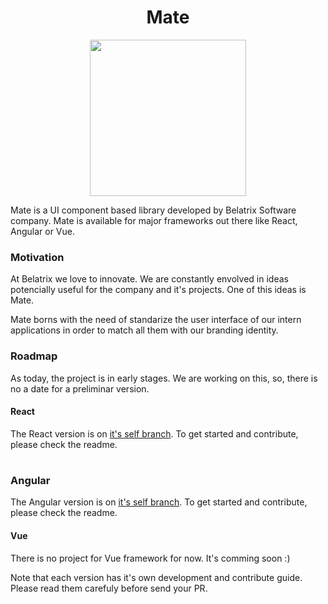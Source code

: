 <h1 align="center">
  Mate
</h1>

<p align="center">
  <img src="https://bazardelaesquina.com/wp-content/uploads/2017/10/Mate-Si-o-Si-1.jpg" height="250">
</p>

Mate is a UI component based library developed by Belatrix Software company. Mate is available for major frameworks out there like React, Angular or Vue.

### Motivation

At Belatrix we love to innovate. We are constantly envolved in ideas potencially useful for the company and it's projects. One of this ideas is Mate.

Mate borns with the need of standarize the user interface of our intern applications in order to match all them with our branding identity.

### Roadmap

As today, the project is in early stages. We are working on this, so, there is no a date for a preliminar version.

#### React

The React version is on [it's self branch](https://github.com/belatrix/ui-bucket/tree/react). To get started and contribute, please check the readme.
#
### Angular

The Angular version is on [it's self branch](https://github.com/belatrix/ui-bucket/tree/angular). To get started and contribute, please check the readme.

<h4>Vue</h4>

There is no project for Vue framework for now. It's comming soon :)

Note that each version has it's own development and contribute guide. Please read them carefuly before send your PR.
